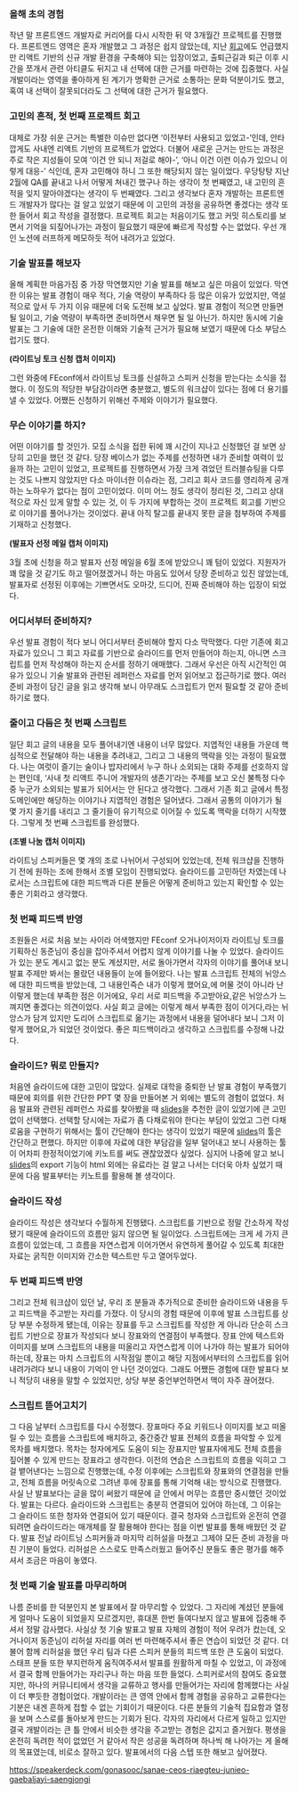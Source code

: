 ### 올해 초의 경험

작년 말 프론트엔드 개발자로 커리어를 다시 시작한 뒤 약 3개월간 프로젝트를 진행했다. 프론트엔드 영역은 혼자 개발했고 그 과정은 쉽지 않았는데, 지난 [회고](https://velog.io/@gonasooc/%ED%94%84%EB%A1%9C%EC%A0%9D%ED%8A%B8-%ED%9A%8C%EA%B3%A0-%EB%AE%A4%EB%B9%97%EB%9D%BC%EC%9D%B4%EB%B8%8C-1%EC%B0%A8-%ED%9A%8C%EA%B3%A0)에도 언급했지만 리액트 기반의 신규 개발 환경을 구축해야 되는 입장이었고, 출퇴근길과 퇴근 이후 시간을 쪼개서 관련 아티클도 뒤지고 내 선택에 대한 근거를 마련하는 것에 집중했다. 사실 개발이라는 영역을 좋아하게 된 계기가 명확한 근거로 소통하는 문화 덕분이기도 했고, 혹여 내 선택이 잘못되더라도 그 선택에 대한 근거가 필요했다.

### 고민의 흔적, 첫 번째 프로젝트 회고

대체로 가장 쉬운 근거는 특별한 이슈만 없다면 ‘이전부터 사용되고 있었고-’인데, 안타깝게도 사내엔 리액트 기반의 프로젝트가 없었다. 더불어 새로운 근거는 만드는 과정은 주로 작은 지성들이 모여 ‘이건 안 되니 저걸로 해야-’, ‘아니 이건 이런 이슈가 있으니 이렇게 대응-’ 식인데, 혼자 고민해야 하니 그 또한 해당되지 않는 일이었다. 우당탕탕 지난 2월에 QA를 끝내고 나서 어떻게 쳐내긴 했구나 하는 생각이 첫 번째였고, 내 고민의 흔적을 잊지 말아야겠다는 생각이 두 번째였다. 그리고 생각보다 혼자 개발하는 프론트엔드 개발자가 많다는 걸 알고 있었기 때문에 이 고민의 과정을 공유하면 좋겠다는 생각 또한 들어서 회고 작성을 결정했다. 프로젝트 회고는 처음이기도 했고 커밋 히스토리를 보면서 기억을 되짚어나가는 과정이 필요했기 때문에 빠르게 작성할 수는 없었다. 우선 개인 노션에 러프하게 메모하듯 적어 내려가고 있었다.

### 기술 발표를 해보자

올해 계획한 마음가짐 중 가장 막연했지만 기술 발표를 해보고 싶은 마음이 있었다. 막연한 이유는 발표 경험이 매우 적다, 기술 역량이 부족하다 등 많은 이유가 있었지만, 역설적으로 앞서 두 가지 이유 때문에 더욱 도전해 보고 싶었다. 발표 경험이 적으면 만들면 될 일이고, 기술 역량이 부족하면 준비하면서 채우면 될 일 아닌가. 하지만 동시에 기술 발표는 그 기술에 대한 온전한 이해와 기술적 근거가 필요해 보였기 때문에 다소 부담스럽기도 했다.

**(라이트닝 토크 신청 캡처 이미지)**

그런 와중에 FEconf에서 라이트닝 토크를 신설하고 스피커 신청을 받는다는 소식을 접했다. 이 정도의 적당한 부담감이라면 충분했고, 별도의 워크샵이 있다는 점에 더 용기를 낼 수 있었다. 어쨌든 신청하기 위해선 주제와 이야기가 필요했다.

### 무슨 이야기를 하지?

어떤 이야기를 할 것인가. 모집 소식을 접한 뒤에 꽤 시간이 지나고 신청했던 걸 보면 상당히 고민을 했던 것 같다. 당장 베이스가 없는 주제를 선정하면 내가 준비할 여력이 있을까 하는 고민이 있었고, 프로젝트를 진행하면서 가장 크게 겪었던 트러블슈팅을 다루는 것도 나쁘지 않았지만 다소 마이너한 이슈라는 점, 그리고 회사 코드를 영리하게 공개하는 노하우가 없다는 점이 고민이었다. 이미 어느 정도 생각이 정리된 것, 그리고 상대적으로 자신 있게 말할 수 있는 것, 이 두 가지에 부합하는 것이 프로젝트 회고를 기반으로 이야기를 풀어나가는 것이었다. 끝내 아직 탈고를 끝내지 못한 글을 첨부하여 주제를 기재하고 신청했다.

**(발표자 선정 메일 캡처 이미지)**

3월 초에 신청을 하고 발표자 선정 메일을 6월 초에 받았으니 꽤 텀이 있었다. 지원자가 꽤 많을 것 같기도 하고 떨어졌겠거니 하는 마음도 있어서 당장 준비하고 있진 않았는데, 발표자로 선정된 이후에는 기쁘면서도 오마갓, 드디어, 진짜 준비해야 하는 입장이 되었다.

### 어디서부터 준비하지?

우선 발표 경험이 적다 보니 어디서부터 준비해야 할지 다소 막막했다. 다만 기존에 회고 자료가 있으니 그 회고 자료를 기반으로 슬라이드를 먼저 만들어야 하는지, 아니면 스크립트를 먼저 작성해야 하는지 순서를 정하기 애매했다. 그래서 우선은 아직 시간적인 여유가 있으니 기술 발표와 관련된 레퍼런스 자료를 먼저 읽어보고 접근하기로 했다. 여러 준비 과정이 담긴 글을 읽고 생각해 보니 아무래도 스크립트가 먼저 필요할 것 같아 준비하기로 했다.

### 줄이고 다듬은 첫 번째 스크립트

일단 회고 글의 내용을 모두 풀어내기엔 내용이 너무 많았다. 지엽적인 내용들 가운데 핵심적으로 전달해야 하는 내용을 추려내고, 그리고 그 내용의 맥락을 잇는 과정이 필요했다. 나는 여럿이 즐기는 술이나 밥자리에서 누구 하나 소외되는 대화 주제를 선호하지 않는 편인데, ‘사내 첫 리액트 주니어 개발자의 생존기’라는 주제를 보고 오신 불특정 다수 중 누군가 소외되는 발표가 되어서는 안 된다고 생각했다. 그래서 기존 회고 글에서 특정 도메인에만 해당하는 이야기나 지엽적인 경험은 덜어냈다. 그래서 공통의 이야기가 될 몇 가지 줄기를 내리고 그 줄기들이 유기적으로 이어질 수 있도록 맥락을 더하기 시작했다. 그렇게 첫 번째 스크립트를 완성했다.

**(조별 나눔 캡처 이미지)**

라이트닝 스피커들은 몇 개의 조로 나뉘어서 구성되어 있었는데, 전체 워크샵을 진행하기 전에 원하는 조에 한해서 조별 모임이 진행되었다. 슬라이드를 고민하던 차였는데 나로서는 스크립트에 대한 피드백과 다른 분들은 어떻게 준비하고 있는지 확인할 수 있는 좋은 기회라고 생각했다.

### 첫 번째 피드백 반영

조원들은 서로 처음 보는 사이라 어색했지만 FEconf 오거나이저이자 라이트닝 토크를 기획하신 동준님이 중심을 잡아주셔서 어렵지 않게 이야기를 나눌 수 있었다. 슬라이드가 있는 분도 계시고 없는 분도 계셨지만, 서로 돌아가면서 각자의 이야기를 풀어내 보니 발표 주제만 봐서는 몰랐던 내용들이 눈에 들어왔다. 나는 발표 스크립트 전체의 뉘앙스에 대한 피드백을 받았는데, 그 내용인즉슨 내가 이렇게 했어요,에 머물 것이 아니라 난 이렇게 했는데 부족한 점은 이거에요, 우리 서로 피드백을 주고받아요,같은 뉘앙스가 느껴지면 좋겠다는 의견이었다. 사실 회고 글에는 이렇게 해서 부족한 점이 이거다,라는 뉘앙스가 담겨 있지만 도리어 스크립트로 옮기는 과정에서 내용을 덜어내다 보니 그저 이렇게 했어요,가 되었던 것이었다. 좋은 피드백이라고 생각하고 스크립트를 수정해 나갔다.

### 슬라이드? 뭐로 만들지?

처음엔 슬라이드에 대한 고민이 많았다. 실제로 대학을 중퇴한 난 발표 경험이 부족했기 때문에 회의를 위한 간단한 PPT 몇 장을 만들어본 거 외에는 별도의 경험이 없었다. 처음 발표와 관련된 레퍼런스 자료를 찾아봤을 때 [slides](http://slides.com)을 추천한 글이 있었기에 큰 고민 없이 선택했다. 선택할 당시에는 자료가 좀 다채로워야 한다는 부담이 있었고 그런 다채로움을 구현하기 위해서는 툴이 간단해야 한다는 생각이 있었기 때문에 [slides](https://slides.com/)의 툴은 간단하고 편했다. 하지만 이후에 자료에 대한 부담감을 일부 덜어내고 보니 사용하는 툴이 어차피 한정적이었기에 키노트를 써도 괜찮았겠다 싶었다. 심지어 나중에 알고 보니 [slides](https://slides.com/)의 export 기능이 html 외에는 유료라는 걸 알고 나서는 더더욱 아차 싶었기 때문에 다음 발표부터는 키노트를 활용해 볼 생각이다.

### 슬라이드 작성

슬라이드 작성은 생각보다 수월하게 진행됐다. 스크립트를 기반으로 정말 간소하게 작성됐기 때문에 슬라이드의 흐름만 잃지 않으면 될 일이었다. 스크립트에는 크게 세 가지 큰 흐름이 있었는데, 그 흐름을 자연스럽게 이어가면서 유연하게 풀어갈 수 있도록 최대한 자료는 굵직한 이미지와 간소한 텍스트만 두고 열어두었다.

### 두 번째 피드백 반영

그리고 전체 워크샵이 있던 날, 우리 조 분들과 추가적으로 준비한 슬라이드와 내용을 두고 피드백을 주고받는 자리를 가졌다. 이 당시의 경험 때문에 이후에 발표 스크립트를 상당 부분 수정하게 됐는데, 이유는 장표를 두고 스크립트를 작성한 게 아니라 단순히 스크립트 기반으로 장표가 작성되다 보니 장표와의 연결점이 부족했다. 장표 안에 텍스트와 이미지를 보며 스크립트의 내용을 떠올리고 자연스럽게 이어 나가야 하는 발표가 되어야 하는데, 장표는 마치 스크립트의 시작점일 뿐이고 해당 지점에서부터의 스크립트를 읽어 내려가려다 보니 내용이 기억이 안 나던 것이었다. 그래도 어쨌든 경험에 대한 발표다 보니 적당히 내용을 말할 수 있었지만, 상당 부분 중언부언하면서 맥이 자주 끊어졌다. 

### 스크립트 뜯어고치기

그 다음 날부터 스크립트를 다시 수정했다. 장표마다 주요 키워드나 이미지를 보고 떠올릴 수 있는 흐름을 스크립트에 배치하고, 중간중간 발표 전체의 흐름을 파악할 수 있게 목차를 배치했다. 목차는 청자에게도 도움이 되는 장표지만 발표자에게도 전체 흐름을 짚어볼 수 있게 만드는 장표라고 생각한다. 이전의 연습은 스크립트의 흐름을 익히고 그걸 뱉어낸다는 느낌으로 진행했는데, 수정 이후에는 스크립트와 장표와의 연결점을 만들고, 전체 흐름을 머릿속으로 그려낸 후에 장표를 통해 기억해 내는 방식으로 진행했다. 사실 난 발표보다는 글을 많이 써왔기 때문에 글 안에서 머무는 흐름만 중시했던 것이었다. 발표는 다르다. 슬라이드와 스크립트는 충분히 연결되어 있어야 하는데, 그 이유는 그 슬라이드 또한 청자와 연결되어 있기 때문이다. 결국 청자와 스크립트와 온전히 연결되려면 슬라이드라는 매개체를 잘 활용해야 한다는 점을 이번 발표를 통해 배웠던 것 같다. 발표 전날 라이트닝 스피커들과 마지막 리허설을 마쳤고 그제야 모든 준비 과정을 마친 기분이 들었다. 리허설은 스스로도 만족스러웠고 들어주신 분들도 좋은 평가를 해주셔서 조금은 마음이 놓였다.

### 첫 번째 기술 발표를 마무리하며

나름 준비를 한 덕분인지 본 발표에서 잘 마무리할 수 있었다. 그 자리에 계셨던 분들에게 얼마나 도움이 되었을지 모르겠지만, 휴대폰 한번 들여다보지 않고 발표에 집중해 주셔서 정말 감사했다. 사실상 첫 기술 발표고 발표 자체의 경험이 적어 우려가 컸는데, 오거나이저 동준님이 리허설 자리를 여러 번 마련해주셔서 좋은 연습이 되었던 것 같다. 더불어 함께 리허설을 했던 우리 팀과 다른 스피커 분들의 피드백 또한 큰 도움이 되었다. 스태프 분들 또한 부지런하게 움직여주셔서 발표를 원활하게 마칠 수 있었고, 이 과정에서 결국 함께 만들어가는 자리구나 하는 마음 또한 들었다. 스피커로서의 참여도 중요했지만, 하나의 커뮤니티에서 생각을 교류하고 행사를 만들어가는 자리에 함께했다는 사실이 더 뿌듯한 경험이었다. 개발이라는 큰 영역 안에서 함께 경험을 공유하고 교류한다는 기분은 내겐 흔하게 접할 수 없는 기회이기 때문이다. 다른 분들의 기술적 집요함과 열정을 보며 스스로를 돌아보게 만드는 기회가 된다. 각자의 자리에서 다르게 일하고 있지만 결국 개발이라는 큰 틀 안에서 비슷한 생각을 주고받는 경험은 값지고 즐거웠다. 평생을 온전히 독려한 적이 없었던 거 같아서 작은 성공을 독려하며 하나씩 해 나아가는 게 올해의 목표였는데, 비로소 잘하고 있다. 발표에서의 다음 스텝 또한 해보고 싶어졌다.

https://speakerdeck.com/gonasooc/sanae-ceos-riaegteu-junieo-gaebaljayi-saengjongi